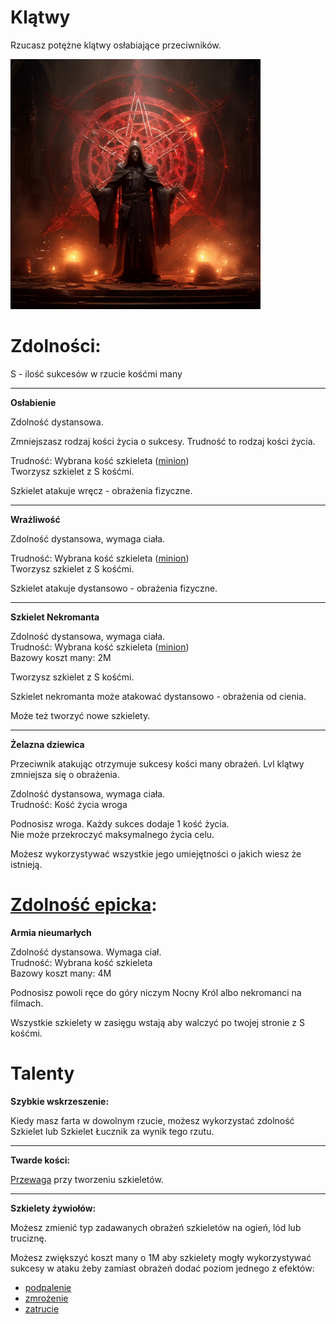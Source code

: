# Klątwy

Rzucasz potężne klątwy osłabiające przeciwników.

<img src="imgs/klatwy.png" width="400">

# Zdolności:

S - ilość sukcesów w rzucie kośćmi many

___

**Osłabienie**

Zdolność dystansowa.

Zmniejszasz rodzaj kości życia o sukcesy.
Trudność to rodzaj kości życia.

Trudność: Wybrana kość szkieleta ([minion](/docs/boss-i-miniony.md))\
Tworzysz szkielet z S kośćmi.

Szkielet atakuje wręcz - obrażenia fizyczne.
___
**Wrażliwość**

Zdolność dystansowa, wymaga ciała.

Trudność: Wybrana kość szkieleta ([minion](/docs/boss-i-miniony.md))\
Tworzysz szkielet z S kośćmi.

Szkielet atakuje dystansowo - obrażenia fizyczne.
___
**Szkielet Nekromanta**

Zdolność dystansowa, wymaga ciała.\
Trudność: Wybrana kość szkieleta ([minion](/docs/boss-i-miniony.md))\
Bazowy koszt many: 2M

Tworzysz szkielet z S kośćmi.

Szkielet nekromanta może atakować dystansowo - obrażenia od cienia.

Może też tworzyć nowe szkielety.
___
**Żelazna dziewica**

Przeciwnik atakując
otrzymuje sukcesy kości
many obrażeń. Lvl klątwy
zmniejsza się o obrażenia.

Zdolność dystansowa, wymaga ciała.\
Trudność: Kość życia wroga

Podnosisz wroga. Każdy sukces dodaje 1 kość życia.\
Nie może przekroczyć maksymalnego życia celu.

Możesz wykorzystywać wszystkie jego umiejętności o jakich wiesz że istnieją.

# [Zdolność epicka](/docs/zdolnosc-epicka.md):

**Armia nieumarłych**

Zdolność dystansowa. Wymaga ciał.\
Trudność: Wybrana kość szkieleta\
Bazowy koszt many: 4M

Podnosisz powoli ręce do góry niczym Nocny Król albo nekromanci na filmach.

Wszystkie szkielety w zasięgu wstają aby walczyć po twojej stronie z S kośćmi.

# Talenty

**Szybkie wskrzeszenie:**

Kiedy masz farta w dowolnym rzucie, możesz wykorzystać zdolność Szkielet lub Szkielet Łucznik za wynik tego rzutu.
___
**Twarde kości:**

[Przewaga](/docs/przewaga.md) przy tworzeniu szkieletów.
___
**Szkielety żywiołów:**

Możesz zmienić typ zadawanych obrażeń szkieletów na ogień, lód lub truciznę.

Możesz zwiększyć koszt many o 1M aby szkielety mogły wykorzystywać sukcesy w ataku żeby zamiast obrażeń dodać poziom jednego z efektów:
* [podpalenie](/docs/efekty/podpalenie.md)
* [zmrożenie](/docs/efekty/zmrozenie.md)
* [zatrucie](/docs/efekty/zatrucie.md)
